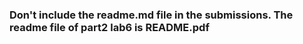 ### Don't include the readme.md file in the submissions. The readme file of part2 lab6 is README.pdf

